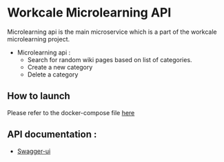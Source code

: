 # Workcale Microlearning API

Microlearning api is the main microservice which is a part of the workcale microlearning project.

- Microlearning api :
  - Search for random wiki pages based on list of categories. 
  - Create a new category
  - Delete a category

## How to launch

Please refer to the docker-compose file [here](https://github.com/bdridi/workcale-experiments/tree/master/compose)

## API documentation : 

- [Swagger-ui](localhost:8090/swagger-ui.html)